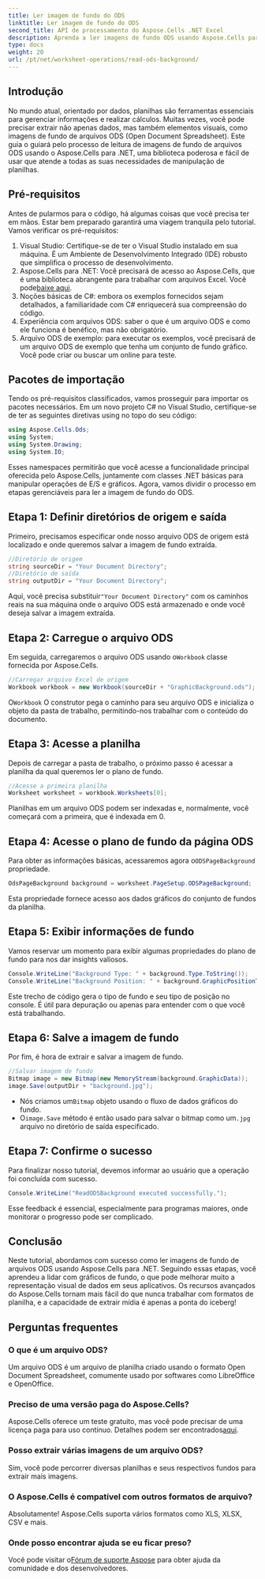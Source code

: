 ```yaml
---
title: Ler imagem de fundo do ODS
linktitle: Ler imagem de fundo do ODS
second_title: API de processamento do Aspose.Cells .NET Excel
description: Aprenda a ler imagens de fundo ODS usando Aspose.Cells para .NET com este tutorial abrangente passo a passo. Perfeito para desenvolvedores e entusiastas.
type: docs
weight: 20
url: /pt/net/worksheet-operations/read-ods-background/
---
```

## Introdução
No mundo atual, orientado por dados, planilhas são ferramentas essenciais para gerenciar informações e realizar cálculos. Muitas vezes, você pode precisar extrair não apenas dados, mas também elementos visuais, como imagens de fundo de arquivos ODS (Open Document Spreadsheet). Este guia o guiará pelo processo de leitura de imagens de fundo de arquivos ODS usando o Aspose.Cells para .NET, uma biblioteca poderosa e fácil de usar que atende a todas as suas necessidades de manipulação de planilhas.
## Pré-requisitos
Antes de pularmos para o código, há algumas coisas que você precisa ter em mãos. Estar bem preparado garantirá uma viagem tranquila pelo tutorial. Vamos verificar os pré-requisitos:
1. Visual Studio: Certifique-se de ter o Visual Studio instalado em sua máquina. É um Ambiente de Desenvolvimento Integrado (IDE) robusto que simplifica o processo de desenvolvimento.
2.  Aspose.Cells para .NET: Você precisará de acesso ao Aspose.Cells, que é uma biblioteca abrangente para trabalhar com arquivos Excel. Você pode[baixe aqui](https://releases.aspose.com/cells/net/).
3. Noções básicas de C#: embora os exemplos fornecidos sejam detalhados, a familiaridade com C# enriquecerá sua compreensão do código.
4. Experiência com arquivos ODS: saber o que é um arquivo ODS e como ele funciona é benéfico, mas não obrigatório.
5. Arquivo ODS de exemplo: para executar os exemplos, você precisará de um arquivo ODS de exemplo que tenha um conjunto de fundo gráfico. Você pode criar ou buscar um online para teste.
## Pacotes de importação
Tendo os pré-requisitos classificados, vamos prosseguir para importar os pacotes necessários. Em um novo projeto C# no Visual Studio, certifique-se de ter as seguintes diretivas using no topo do seu código:
```csharp
using Aspose.Cells.Ods;
using System;
using System.Drawing;
using System.IO;
```
Esses namespaces permitirão que você acesse a funcionalidade principal oferecida pelo Aspose.Cells, juntamente com classes .NET básicas para manipular operações de E/S e gráficos.
Agora, vamos dividir o processo em etapas gerenciáveis para ler a imagem de fundo do ODS. 
## Etapa 1: Definir diretórios de origem e saída
Primeiro, precisamos especificar onde nosso arquivo ODS de origem está localizado e onde queremos salvar a imagem de fundo extraída.
```csharp
//Diretório de origem
string sourceDir = "Your Document Directory";
//Diretório de saída
string outputDir = "Your Document Directory";
```
Aqui, você precisa substituir`"Your Document Directory"` com os caminhos reais na sua máquina onde o arquivo ODS está armazenado e onde você deseja salvar a imagem extraída.
## Etapa 2: Carregue o arquivo ODS 
 Em seguida, carregaremos o arquivo ODS usando o`Workbook` classe fornecida por Aspose.Cells.
```csharp
//Carregar arquivo Excel de origem
Workbook workbook = new Workbook(sourceDir + "GraphicBackground.ods");
```
 O`Workbook` O construtor pega o caminho para seu arquivo ODS e inicializa o objeto da pasta de trabalho, permitindo-nos trabalhar com o conteúdo do documento.
## Etapa 3: Acesse a planilha 
Depois de carregar a pasta de trabalho, o próximo passo é acessar a planilha da qual queremos ler o plano de fundo.
```csharp
//Acesse a primeira planilha
Worksheet worksheet = workbook.Worksheets[0];
```
Planilhas em um arquivo ODS podem ser indexadas e, normalmente, você começará com a primeira, que é indexada em 0.
## Etapa 4: Acesse o plano de fundo da página ODS 
 Para obter as informações básicas, acessaremos agora o`ODSPageBackground` propriedade.
```csharp
OdsPageBackground background = worksheet.PageSetup.ODSPageBackground;
```
Esta propriedade fornece acesso aos dados gráficos do conjunto de fundos da planilha.
## Etapa 5: Exibir informações de fundo
Vamos reservar um momento para exibir algumas propriedades do plano de fundo para nos dar insights valiosos.
```csharp
Console.WriteLine("Background Type: " + background.Type.ToString());
Console.WriteLine("Background Position: " + background.GraphicPositionType.ToString());
```
Este trecho de código gera o tipo de fundo e seu tipo de posição no console. É útil para depuração ou apenas para entender com o que você está trabalhando.
## Etapa 6: Salve a imagem de fundo 
Por fim, é hora de extrair e salvar a imagem de fundo.
```csharp
//Salvar imagem de fundo
Bitmap image = new Bitmap(new MemoryStream(background.GraphicData));
image.Save(outputDir + "background.jpg");
```
-  Nós criamos um`Bitmap` objeto usando o fluxo de dados gráficos do fundo.
-  O`image.Save` método é então usado para salvar o bitmap como um`.jpg` arquivo no diretório de saída especificado. 
## Etapa 7: Confirme o sucesso 
Para finalizar nosso tutorial, devemos informar ao usuário que a operação foi concluída com sucesso.
```csharp
Console.WriteLine("ReadODSBackground executed successfully.");
```
Esse feedback é essencial, especialmente para programas maiores, onde monitorar o progresso pode ser complicado.
## Conclusão
Neste tutorial, abordamos com sucesso como ler imagens de fundo de arquivos ODS usando Aspose.Cells para .NET. Seguindo essas etapas, você aprendeu a lidar com gráficos de fundo, o que pode melhorar muito a representação visual de dados em seus aplicativos. Os recursos avançados do Aspose.Cells tornam mais fácil do que nunca trabalhar com formatos de planilha, e a capacidade de extrair mídia é apenas a ponta do iceberg!
## Perguntas frequentes
### O que é um arquivo ODS?
Um arquivo ODS é um arquivo de planilha criado usando o formato Open Document Spreadsheet, comumente usado por softwares como LibreOffice e OpenOffice.
### Preciso de uma versão paga do Aspose.Cells?
 Aspose.Cells oferece um teste gratuito, mas você pode precisar de uma licença paga para uso contínuo. Detalhes podem ser encontrados[aqui](https://purchase.aspose.com/buy).
### Posso extrair várias imagens de um arquivo ODS?
Sim, você pode percorrer diversas planilhas e seus respectivos fundos para extrair mais imagens.
### O Aspose.Cells é compatível com outros formatos de arquivo?
Absolutamente! Aspose.Cells suporta vários formatos como XLS, XLSX, CSV e mais.
### Onde posso encontrar ajuda se eu ficar preso?
 Você pode visitar o[Fórum de suporte Aspose](https://forum.aspose.com/c/cells/9) para obter ajuda da comunidade e dos desenvolvedores.